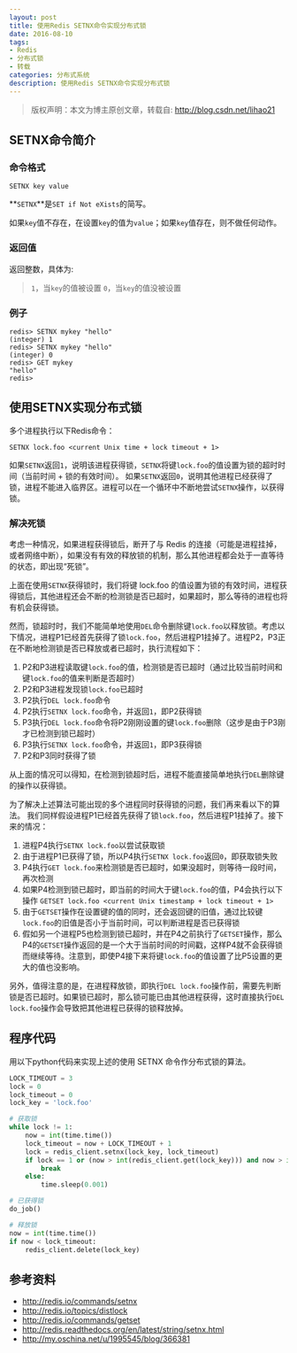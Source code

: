 ```yaml
---
layout: post
title: 使用Redis SETNX命令实现分布式锁
date: 2016-08-10
tags:
- Redis
- 分布式锁
- 转载
categories: 分布式系统
description: 使用Redis SETNX命令实现分布式锁
---
```

>版权声明：本文为博主原创文章，转载自: http://blog.csdn.net/lihao21

## SETNX命令简介

### 命令格式
```
SETNX key value
```
**`SETNX`**是`SET if Not eXists`的简写。

如果`key`值不存在，在设置`key`的值为`value`；如果`key`值存在，则不做任何动作。

### 返回值

返回整数，具体为:

>`1`，当`key`的值被设置
>`0`，当`key`的值没被设置

### 例子
```
redis> SETNX mykey "hello"
(integer) 1 
redis> SETNX mykey "hello"
(integer) 0 
redis> GET mykey 
"hello"
redis>
```

## 使用SETNX实现分布式锁

多个进程执行以下Redis命令：
```
SETNX lock.foo <current Unix time + lock timeout + 1>
```
如果`SETNX`返回`1`，说明该进程获得锁，`SETNX`将键`lock.foo`的值设置为锁的超时时间（当前时间 + 锁的有效时间）。
如果`SETNX`返回`0`，说明其他进程已经获得了锁，进程不能进入临界区。进程可以在一个循环中不断地尝试`SETNX`操作，以获得锁。

### 解决死锁

考虑一种情况，如果进程获得锁后，断开了与 Redis 的连接（可能是进程挂掉，或者网络中断），如果没有有效的释放锁的机制，那么其他进程都会处于一直等待的状态，即出现“死锁”。

上面在使用`SETNX`获得锁时，我们将键 lock.foo 的值设置为锁的有效时间，进程获得锁后，其他进程还会不断的检测锁是否已超时，如果超时，那么等待的进程也将有机会获得锁。

然而，锁超时时，我们不能简单地使用`DEL`命令删除键`lock.foo`以释放锁。考虑以下情况，进程P1已经首先获得了锁`lock.foo`，然后进程P1挂掉了。进程P2，P3正在不断地检测锁是否已释放或者已超时，执行流程如下：

1. P2和P3进程读取键`lock.foo`的值，检测锁是否已超时（通过比较当前时间和键`lock.foo`的值来判断是否超时）
1. P2和P3进程发现锁`lock.foo`已超时
1. P2执行`DEL lock.foo`命令
1. P2执行`SETNX lock.foo`命令，并返回`1`，即P2获得锁
1. P3执行`DEL lock.foo`命令将P2刚刚设置的键`lock.foo`删除（这步是由于P3刚才已检测到锁已超时）
1. P3执行`SETNX lock.foo`命令，并返回`1`，即P3获得锁
1. P2和P3同时获得了锁

从上面的情况可以得知，在检测到锁超时后，进程不能直接简单地执行`DEL`删除键的操作以获得锁。

为了解决上述算法可能出现的多个进程同时获得锁的问题，我们再来看以下的算法。
我们同样假设进程P1已经首先获得了锁`lock.foo`，然后进程P1挂掉了。接下来的情况：

1. 进程P4执行`SETNX lock.foo`以尝试获取锁
1. 由于进程P1已获得了锁，所以P4执行`SETNX lock.foo`返回`0`，即获取锁失败
1. P4执行`GET lock.foo`来检测锁是否已超时，如果没超时，则等待一段时间，再次检测
1. 如果P4检测到锁已超时，即当前的时间大于键`lock.foo`的值，P4会执行以下操作 `GETSET lock.foo <current Unix timestamp + lock timeout + 1>`
1. 由于`GETSET`操作在设置键的值的同时，还会返回键的旧值，通过比较键`lock.foo`的旧值是否小于当前时间，可以判断进程是否已获得锁
1. 假如另一个进程P5也检测到锁已超时，并在P4之前执行了`GETSET`操作，那么P4的`GETSET`操作返回的是一个大于当前时间的时间戳，这样P4就不会获得锁而继续等待。注意到，即使P4接下来将键`lock.foo`的值设置了比P5设置的更大的值也没影响。

另外，值得注意的是，在进程释放锁，即执行`DEL lock.foo`操作前，需要先判断锁是否已超时。如果锁已超时，那么锁可能已由其他进程获得，这时直接执行`DEL lock.foo`操作会导致把其他进程已获得的锁释放掉。

## 程序代码

用以下python代码来实现上述的使用 SETNX 命令作分布式锁的算法。

```python
LOCK_TIMEOUT = 3
lock = 0
lock_timeout = 0
lock_key = 'lock.foo'

# 获取锁
while lock != 1:
    now = int(time.time())
    lock_timeout = now + LOCK_TIMEOUT + 1
    lock = redis_client.setnx(lock_key, lock_timeout)
    if lock == 1 or (now > int(redis_client.get(lock_key))) and now > int(redis_client.getset(lock_key, lock_timeout)):
        break
    else:
        time.sleep(0.001)

# 已获得锁
do_job()

# 释放锁
now = int(time.time())
if now < lock_timeout:
    redis_client.delete(lock_key)
```

## 参考资料
- http://redis.io/commands/setnx
- http://redis.io/topics/distlock
- http://redis.io/commands/getset
- http://redis.readthedocs.org/en/latest/string/setnx.html
- http://my.oschina.net/u/1995545/blog/366381